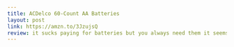 ```yaml
---
title: ACDelco 60-Count AA Batteries
layout: post
link: https://amzn.to/3JzujsQ
review: it sucks paying for batteries but you always need them it seems.
---
```

